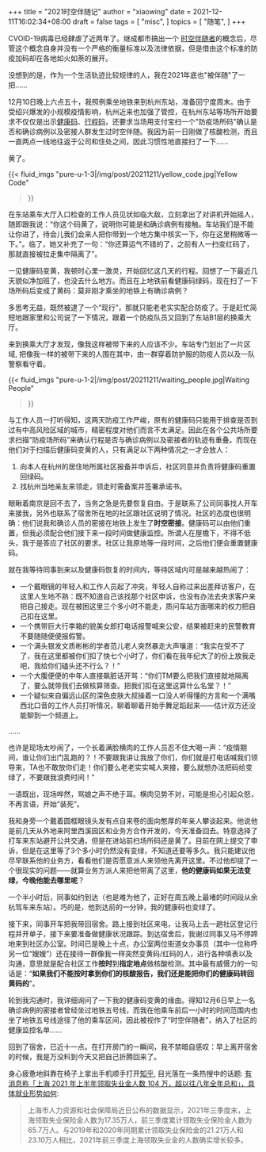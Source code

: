 +++
title = "2021时空伴随记"
author = "xiaowing"
date = 2021-12-11T16:02:34+08:00
draft = false
tags =  [
    "misc",
    ]
topics = [
    "随笔",
]
+++

CVOID-19病毒已经肆虐了近两年了。继成都市搞出一个 [时空伴随者](https://www.163.com/dy/article/GO4KEJS10534A4RM.html)的概念后，尽管这个概念自身并没有一个严格的衡量标准以及法律依据，但是借由这个标准的防疫加码却在各地如火如荼的展开。

没想到的是，作为一个生活轨迹比较规律的人，我在2021年底也"被伴随"了一把......

<!--more-->

12月10日晚上六点五十，我照例乘坐地铁来到杭州东站，准备回宁度周末。由于受绍兴爆发的小规模疫情影响，杭州近来也加强了管控，在杭州东站等场所开始要求不仅仅是出示[健康码](https://baike.baidu.com/item/%E5%81%A5%E5%BA%B7%E7%A0%81/24365975)、[行程码](https://xc.caict.ac.cn/help.html)，还要求当场用支付宝扫一个"防疫场所码"确认是否和确诊病例以及密接人群发生过时空伴随。我因为前一日刚做了核酸检测，而且一直两点一线地往返于公司和住处之间，因此习惯性地直接扫了一下......

黄了。

{{< fluid_imgs
  "pure-u-1-3|/img/post/20211211/yellow_code.jpg|Yellow Code"
>}}

在东站乘车大厅入口检查的工作人员见状如临大敌，立刻拿出了对讲机开始摇人，随即跟我说：“你这个码黄了，说明你可能是和确诊病例有接触。车站我们是不能让你进了，待会儿我们会来人把你带到一个地方集中核实一下，你在这里稍微等一下。”。临了，她又补充了一句：“你还算运气不错的了，之前有人一扫变红码了，那就直接被拉走集中隔离了”。

一见健康码变黄，我顿时心里一激灵，开始回忆这几天的行程。回想了一下最近几天貌似净加班了，也没去什么地方。而且在上地铁前看健康码绿码，现在扫了一下场所码后变成了黄码：莫非刚才乘坐的地铁上有确诊病例？

多思考无益，既然被逮了一个“现行”，那就只能老老实实配合防疫了。于是赶忙简短地跟家里和公司说了一下情况，跟着一个防疫队员又回到了东站B1层的换乘大厅。

来到换乘大厅才发现，像我这样被带下来的人应该不少。车站专门划出了一片区域, 把像我一样的被带下来的人围在其中，由一群穿着防护服的防疫人员以及一队警察看守着。

{{< fluid_imgs
  "pure-u-1-2|/img/post/20211211/waiting_people.jpg|Waiting People"
>}}

与工作人员一打听得知，这两天防疫工作严峻，原有的健康码只能用于排查是否到过有中高风险区域的城市，精密程度对他们而言不太满足。因此在各个公共场所要求扫描“防疫场所码”来确认行程是否与确诊病例以及密接者的轨迹有重叠。而现在他们对于扫描后健康码变黄的人，只有满足以下两种情况之一才会放人：

1. 向本人在杭州的居住地所属社区报备并申诉后，社区同意并负责将健康码重置回绿码。
2. 找杭州当地亲友来领走，领走时需备案并签署承诺书。

眼瞅着南京是回不去了，当务之急是先要恢复自由。于是联系了公司同事找人开车来接我，另外也联系了宿舍所在地的社区跟社区说明了情况。社区的态度也很明确：他们说我和确诊人员的密接在地铁上发生了**时空密接**。健康码可以由他们重置，但我必须配合他们接下来一段时间做健康监控。所谓人在屋檐下，不得不低头，我于是答应了社区的要求。社区让我原地等一段时间，之后他们便会重置健康码。

就在我等待同事到来以及健康码恢复的时间内，等待区域内可是越来越热闹了：

- 一个戴眼镜的年轻人和工作人员起了冲突，年轻人自称过来出差拜访客户，在这里人生地不熟：既不知道自己该找那个社区申诉，也没有办法去央求客户来把自己接走。现在被困这里三个多小时不能走，质问车站方面哪来的权力把自己扣在这里。
- 一个携带巨大行李箱的貌美女郎打电话报警喊来公安，结果被赶来的民警教育不要随随便便报假警。
- 一个满头银发文质彬彬的学者范儿老人突然暴走大声嚷道：“我实在受不了了，我在这里都被你们扣了快七个小时了，你们看在我年纪大了的份上放我走吧，我给你们磕头还不行么？！”
- 一个大腹便便的中年人直接飙脏话开骂：“你们TM要么把我们直接就地隔离了，要么就带我们去做核算筛查。把我们扣在这里这算什么名堂？！”
- 一个疑似来自偏远山区的深色皮肤大叔操着一口没人听得懂的方言和一个满嘴西北口音的工作人员打听情况，聊着聊着开始手舞足蹈起来——估计双方还没能聊到一个频道上。

......

也许是现场太吵闹了，一个长着满脸横肉的工作人员忍不住大喝一声：“疫情期间，谁让你们出门乱跑的？！不要跟我讲让我放了你们，你们就是打电话喊我们领导来，TA也不敢放你们走！你们要么老老实实喊人来接，要么就想办法把码给变绿了，不要跟我浪费时间！”

一语既出，现场哗然，骂娘之声不绝于耳。横肉见势不对，可能是担心引起众怒，不再言语，开始“装死”。

我和身旁一个戴着圆框眼镜头发有点自来卷的面向憨厚的年亲人攀谈起来。他说他是前几天从外地来阿里西溪园区和业务方合作开发的，今天准备回去。特意选择了打车来东站避开公共交通，但是在进站前扫场所码还是黄了。目前在网上提交了申诉，但是在这里等了3个多小时仍然没有变绿，不知道还要等多久。我只能建议他尽早联系他的业务方，看看他们是否愿意派人来领他先离开这里。不过他却提了一个很现实的问题——就算业务方派人来把他带离了这里，**他的健康码如果无法变绿，今晚他能去哪里呢**？

一个半小时后，同事如约到达（也是难为他了，正好在周五晚上最堵的时间段从余杭驾车来东站）。巧的是，他到达前的一分钟，我的健康码也变绿了。

接下来，同事开车把我带回宿舍。路上接到社区来电，让我马上去一趟社区登记行程并开单子，接下来要准备做健康状况跟踪。到达宿舍后，我谢过同事又马不停蹄地来到社区办公室。时间已是晚上十点，办公室两位街道女办事员（其中一位称呼另一位“嫂嫂”）还在接待一群像我一样突然变黄码/红码的人，进行各种填表以及沟通，意思就是配合社区工作**按时**到**指定地点**做核酸检测。其中最有威慑力的一句话是：“**如果我们不能按时拿到你们的核酸报告，我们还是能把你们的健康码转回黄码的**”。

轮到我沟通时，我详细询问了一下我的健康码变黄的缘由。得知12月6日早上一名确诊病例的密接者曾经坐过地铁五号线，而我在他乘车前后一小时的时间范围内也坐了地铁五号线途径了他的乘车区间，因此被视作了“时空伴随者”，纳入了社区的健康监控名单......

回到了宿舍，已近十一点。在打开房门的一瞬间，我不禁暗自感叹：早上离开宿舍的时候，我是万没料到今天又把自己折腾回来了。

身心疲惫地斜靠在椅子上拿出手机顺手打开[知乎](https://www.zhihu.com), 目光落在一条热搜中的话题: [有消息称「上海 2021 年上半年领取失业金人数 104 万，超以往八年全年总和」，具体就业形势如何](https://www.zhihu.com/question/505004356):

> 上海市人力资源和社会保障局近日公布的数据显示，2021年三季度末，上海领取失业保险金人数为17.35万人，前三季度累计领取失业保险金人数为65.7万人。与2019年和2020年同期累计领取失业保险金的21.21万人和23.10万人相比，2021年前三季度上海领取失业金的人数确实增长较多。